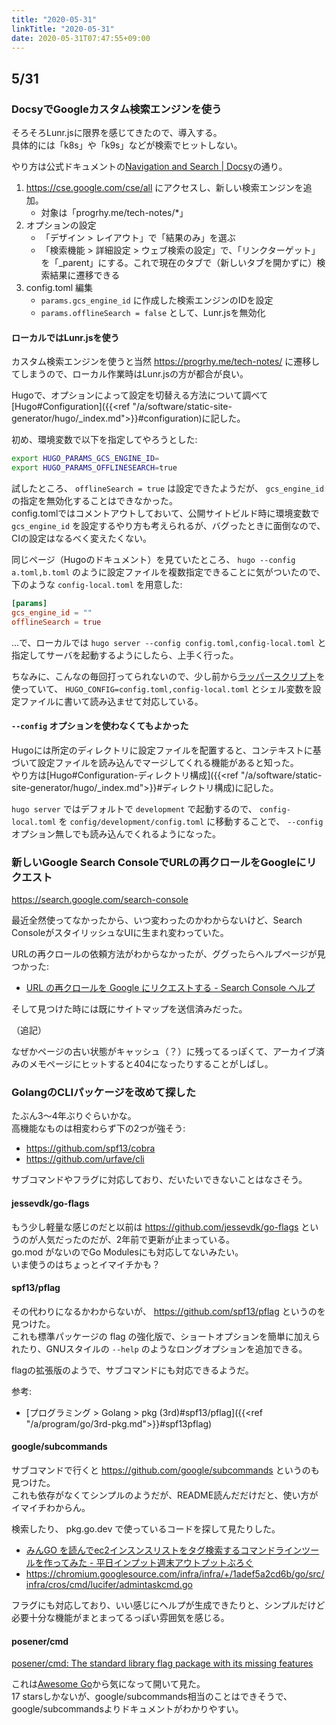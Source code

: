 ```yaml
---
title: "2020-05-31"
linkTitle: "2020-05-31"
date: 2020-05-31T07:47:55+09:00
---
```


## 5/31
### DocsyでGoogleカスタム検索エンジンを使う

そろそろLunr.jsに限界を感じてきたので、導入する。  
具体的には「k8s」や「k9s」などが検索でヒットしない。

やり方は公式ドキュメントの[Navigation and Search | Docsy](https://www.docsy.dev/docs/adding-content/navigation/#configure-search-with-a-google-custom-search-engine)の通り。

1. https://cse.google.com/cse/all にアクセスし、新しい検索エンジンを追加。
   - 対象は「progrhy.me/tech-notes/*」
1. オプションの設定
   - 「デザイン > レイアウト」で「結果のみ」を選ぶ
   - 「検索機能 > 詳細設定 > ウェブ検索の設定」で、「リンクターゲット」を「_parent」にする。これで現在のタブで（新しいタブを開かずに）検索結果に遷移できる
1. config.toml 編集
   - `params.gcs_engine_id` に作成した検索エンジンのIDを設定
   - `params.offlineSearch = false` として、Lunr.jsを無効化

#### ローカルではLunr.jsを使う

カスタム検索エンジンを使うと当然 https://progrhy.me/tech-notes/ に遷移してしまうので、ローカル作業時はLunr.jsの方が都合が良い。

Hugoで、オプションによって設定を切替える方法について調べて[Hugo#Configuration]({{<ref "/a/software/static-site-generator/hugo/_index.md">}}#configuration)に記した。

初め、環境変数で以下を指定してやろうとした:

```sh
export HUGO_PARAMS_GCS_ENGINE_ID=
export HUGO_PARAMS_OFFLINESEARCH=true
```

試したところ、 `offlineSearch = true` は設定できたようだが、 `gcs_engine_id` の指定を無効化することはできなかった。  
config.tomlではコメントアウトしておいて、公開サイトビルド時に環境変数で `gcs_engine_id` を設定するやり方も考えられるが、バグったときに面倒なので、CIの設定はなるべく変えたくない。

同じページ（Hugoのドキュメント）を見ていたところ、 `hugo --config a.toml,b.toml` のように設定ファイルを複数指定できることに気がついたので、下のような `config-local.toml` を用意した:

```TOML
[params]
gcs_engine_id = ""
offlineSearch = true
```

…で、ローカルでは `hugo server --config config.toml,config-local.toml` と指定してサーバを起動するようにしたら、上手く行った。

ちなみに、こんなの毎回打ってられないので、少し前から[ラッパースクリプト](https://github.com/progrhyme/dotfiles/blob/9ae6af2874f5ffabd9560df8d5b0205b64230ce8/script/run-hugo-server.sh)を使っていて、 `HUGO_CONFIG=config.toml,config-local.toml` とシェル変数を設定ファイルに書いて読み込ませて対応している。

#### `--config` オプションを使わなくてもよかった

Hugoには所定のディレクトリに設定ファイルを配置すると、コンテキストに基づいて設定ファイルを読み込んでマージしてくれる機能があると知った。  
やり方は[Hugo#Configuration-ディレクトリ構成]({{<ref "/a/software/static-site-generator/hugo/_index.md">}}#ディレクトリ構成)に記した。

`hugo server` ではデフォルトで `development` で起動するので、 `config-local.toml` を `config/development/config.toml` に移動することで、 `--config` オプション無しでも読み込んでくれるようになった。

### 新しいGoogle Search ConsoleでURLの再クロールをGoogleにリクエスト

https://search.google.com/search-console

最近全然使ってなかったから、いつ変わったのかわからないけど、Search ConsoleがスタイリッシュなUIに生まれ変わっていた。

URLの再クロールの依頼方法がわからなかったが、ググったらヘルプページが見つかった:

- [URL の再クロールを Google にリクエストする - Search Console ヘルプ](https://support.google.com/webmasters/answer/6065812?hl=ja)

そして見つけた時には既にサイトマップを送信済みだった。

（追記）

なぜかページの古い状態がキャッシュ（？）に残ってるっぽくて、アーカイブ済みのメモページにヒットすると404になったりすることがしばし。

### GolangのCLIパッケージを改めて探した

たぶん3〜4年ぶりぐらいかな。  
高機能なものは相変わらず下の2つが強そう:

- https://github.com/spf13/cobra
- https://github.com/urfave/cli

サブコマンドやフラグに対応しており、だいたいできないことはなさそう。

#### jessevdk/go-flags

もう少し軽量な感じのだと以前は https://github.com/jessevdk/go-flags というのが人気だったのだが、2年前で更新が止まっている。  
go.mod がないのでGo Modulesにも対応してないみたい。  
いま使うのはちょっとイマイチかも？

#### spf13/pflag

その代わりになるかわからないが、 https://github.com/spf13/pflag というのを見つけた。  
これも標準パッケージの flag の強化版で、ショートオプションを簡単に加えられたり、GNUスタイルの `--help` のようなロングオプションを追加できる。

flagの拡張版のようで、サブコマンドにも対応できるようだ。

参考:

- [プログラミング > Golang > pkg (3rd)#spf13/pflag]({{<ref "/a/program/go/3rd-pkg.md">}}#spf13pflag)

#### google/subcommands

サブコマンドで行くと https://github.com/google/subcommands というのも見つけた。  
これも依存がなくてシンプルのようだが、README読んだだけだと、使い方がイマイチわからん。

検索したり、 pkg.go.dev で使っているコードを探して見たりした。

- [みんGO を読んでec2インスンスリストをタグ検索するコマンドラインツールを作ってみた - 平日インプット週末アウトプットぶろぐ](https://blog.soushi.me/entry/2017/01/22/214441/)
- https://chromium.googlesource.com/infra/infra/+/1adef5a2cd6b/go/src/infra/cros/cmd/lucifer/admintaskcmd.go

フラグにも対応しており、いい感じにヘルプが生成できたりと、シンプルだけど必要十分な機能がまとまってるっぽい雰囲気を感じる。

#### posener/cmd

[posener/cmd: The standard library flag package with its missing features](https://github.com/posener/cmd)

これは[Awesome Go](https://awesome-go.com/#command-line)から気になって開いて見た。  
17 starsしかないが、google/subcommands相当のことはできそうで、google/subcommandsよりドキュメントがわかりやすい。
